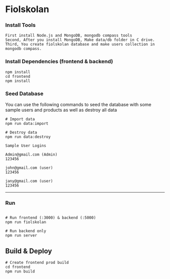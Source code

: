 # Fiolskolan 

### Install Tools

```
First install Node.js and MongoDB, mongodb compass tools
Second, After you install MongoDB, Make data/db folder in C drive.
Third, You create fiolskolan database and make users collection in mongodb compass.
```

### Install Dependencies (frontend & backend)

```
npm install
cd frontend 
npm install
```

### Seed Database

You can use the following commands to seed the database with some sample users and products as well as destroy all data

```
# Import data
npm run data:import

# Destroy data
npm run data:destroy
```

```
Sample User Logins

Admin@gmail.com (Admin)
123456

john@gmail.com (user)
123456

jany@gmail.com (user)
123456
```

---

### Run

```

# Run frontend (:3000) & backend (:5000)
npm run fiolskolan

# Run backend only
npm run server
```

## Build & Deploy

```
# Create frontend prod build
cd frontend
npm run build
```



